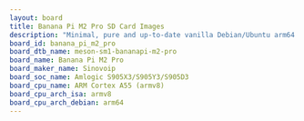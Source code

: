 ```yaml
---
layout: board
title: Banana Pi M2 Pro SD Card Images
description: "Minimal, pure and up-to-date vanilla Debian/Ubuntu arm64 SD card images for Banana Pi M2 Pro by Sinovoip, SoC: Amlogic S905X3/S905Y3/S905D3, CPU ISA: armv8"
board_id: banana_pi_m2_pro
board_dtb_name: meson-sm1-bananapi-m2-pro
board_name: Banana Pi M2 Pro
board_maker_name: Sinovoip
board_soc_name: Amlogic S905X3/S905Y3/S905D3
board_cpu_name: ARM Cortex A55 (armv8)
board_cpu_arch_isa: armv8
board_cpu_arch_debian: arm64
---
```

